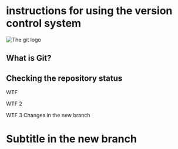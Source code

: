# **instructions for using the version control system**

![The git logo](images.jpeg)

## What is Git?

## Checking the repository status

WTF

WTF 2

WTF 3
Changes in the new branch

# Subtitle in the new branch
